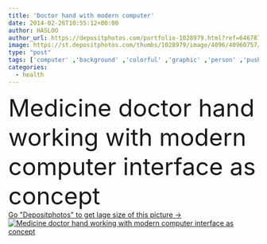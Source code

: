 ```yaml
---
title: 'Doctor hand with modern computer'
date: 2014-02-26T10:55:12+00:00
author: HASLOO
author_url: https://depositphotos.com/portfolio-1028979.html?ref=64678756
image: https://st.depositphotos.com/thumbs/1028979/image/4096/40960757/api_thumb_450.jpg?forcejpeg=true
type: "post"
tags: ['computer' ,'background' ,'colorful' ,'graphic' ,'person' ,'push' ,'human' ,'people' ,'health' ,'medicine' ,'male' ,'medical' ,'care' ,'man' ,'tech' ,'technology' ,'hand' ,'modern' ,'symbol' ,'icon' ,'Cardiology' ,'doctor' ,'heart' ,'button' ,'display' ,'screen' ,'digital' ,'press' ,'touch' ,'network' ,'data' ,'exam' ,'professional' ,'test' ,'work' ,'future' ,'navigation' ,'report' ,'At' ,'virtual' ,'graph' ,'chart' ,'interface' ,'diagram' ,'choosing' ,'program' ,'and' ,'medic' ,'cardiologist' ,'portal' ]
categories: 
  - health
---
```

<div aling="center">
            <font size="60"> Medicine doctor hand working with modern computer interface as concept</font>   
</div>
<div>
    <a href='https://st.depositphotos.com/thumbs/1028979/image/4096/40960757/api_thumb_450.jpg?forcejpeg=true?ref=64678756' target=_blank > Go "Depositphotos" to get lage size of this picture ->
        <img href='https://st.depositphotos.com/thumbs/1028979/image/4096/40960757/api_thumb_450.jpg?forcejpeg=true?ref=64678756' src='https://st.depositphotos.com/1028979/4096/i/950/depositphotos_40960757-stock-photo-doctor-hand-with-modern-computer.jpg?forcejpeg=true' alt='Medicine doctor hand working with modern computer interface as concept' >
    </a>
</div>
